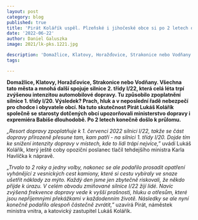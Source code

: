```yaml
---
layout: post
category: blog
published: true
title: 'Pirát Kolářík uspěl. Plzeňské i jihočeské obce si po 2 letech oddechnou od intenzivní kamionové dopravy'
date: '2022-06-22'
author: Daniel Galuszka
image: 2021/lk-pks.1221.jpg

description: 'Domažlice, Klatovy, Horažďovice, Strakonice nebo Vodňany. Všechna tato města a mnohá další spojuje silnice 2. třídy I/22, která celá léta trpí zvýšenou intenzitou automobilové dopravy. Tu způsobilo zpoplatnění silnice 1. třídy I/20. Výsledek? Prach, hluk a v neposlední řadě nebezpečí pro chodce i obyvatele obcí. Na tuto skutečnost Pirát Lukáš Kolářík společně se starosty dotčených obcí upozorňovali ministerstvo dopravy i expremiéra Babiše  dlouhodobě. Po 2 letech konečně došlo k průlomu.'
tags:

---
```

**Domažlice, Klatovy, Horažďovice, Strakonice nebo Vodňany. Všechna tato města a mnohá další spojuje silnice 2. třídy I/22, která celá léta trpí zvýšenou intenzitou automobilové dopravy. Tu způsobilo zpoplatnění silnice 1. třídy I/20. Výsledek? Prach, hluk a v neposlední řadě nebezpečí pro chodce i obyvatele obcí. Na tuto skutečnost Pirát Lukáš Kolářík společně se starosty dotčených obcí upozorňovali ministerstvo dopravy i expremiéra Babiše  dlouhodobě. Po 2 letech konečně došlo k průlomu.**

*„Resort dopravy zpoplatňuje k 1. červenci 2022 silnici I/22, takže se část dopravy přirozeně přesune tam, kam patří - na silnici 1. třídy I/20. Dojde tím ke snížení intenzity dopravy v místech, kde to lidi trápí nejvíce,”* uvádí Lukáš Kolářík, který ještě coby opoziční poslanec tlačil tehdejšího ministra Karla Havlíčka k nápravě. 

*„Trvalo to 2 roky a jedny volby, nakonec se ale podařilo prosadit opatření vyhánějící z vesnických cest kamiony, které si cestu vybíraly ve snaze ušetřit náklady za mýto. Každý den jsme jen zbytečně riskovali, že někdo přijde k úrazu. V celém obvodu zmiňované silnice I/22 žijí lidé. Navíc zvýšená frekvence dopravy vede k vyšší prašnosti, hluku a otřesům, které jsou nepříjemnými překážkami v každodenním životě. Následky se ale nyní konečně podařilo alespoň částečně zvrátit,”* uzavírá Pirát, náměstek ministra vnitra, a katovický zastupitel Lukáš Kolářík.

